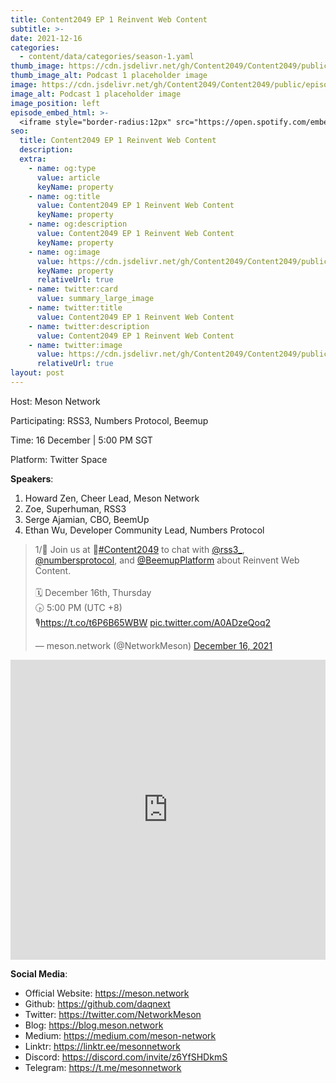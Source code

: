 ```yaml
---
title: Content2049 EP 1 Reinvent Web Content
subtitle: >-
date: 2021-12-16
categories:
  - content/data/categories/season-1.yaml
thumb_image: https://cdn.jsdelivr.net/gh/Content2049/Content2049/public/episodes/Content2049-EP-1-Reinvent-Web-Content.jpeg
thumb_image_alt: Podcast 1 placeholder image
image: https://cdn.jsdelivr.net/gh/Content2049/Content2049/public/episodes/Content2049-EP-1-Reinvent-Web-Content.jpeg
image_alt: Podcast 1 placeholder image
image_position: left
episode_embed_html: >-
  <iframe style="border-radius:12px" src="https://open.spotify.com/embed/episode/7KW8a0ALQLhHJdrXZZGEQN?utm_source=generator" width="100%" height="152" frameBorder="0" allowfullscreen="" allow="autoplay; clipboard-write; encrypted-media; fullscreen; picture-in-picture"></iframe>
seo:
  title: Content2049 EP 1 Reinvent Web Content
  description: 
  extra:
    - name: og:type
      value: article
      keyName: property
    - name: og:title
      value: Content2049 EP 1 Reinvent Web Content
      keyName: property
    - name: og:description
      value: Content2049 EP 1 Reinvent Web Content
      keyName: property
    - name: og:image
      value: https://cdn.jsdelivr.net/gh/Content2049/Content2049/public/episodes/Content2049-EP-1-Reinvent-Web-Content.jpeg
      keyName: property
      relativeUrl: true
    - name: twitter:card
      value: summary_large_image
    - name: twitter:title
      value: Content2049 EP 1 Reinvent Web Content
    - name: twitter:description
      value: Content2049 EP 1 Reinvent Web Content
    - name: twitter:image
      value: https://cdn.jsdelivr.net/gh/Content2049/Content2049/public/episodes/Content2049-EP-1-Reinvent-Web-Content.jpeg
      relativeUrl: true
layout: post
---
```


Host: Meson Network

Participating: RSS3, Numbers Protocol, Beemup

Time: 16 December | 5:00 PM SGT

Platform: Twitter Space

**Speakers**:

1. Howard Zen, Cheer Lead, Meson Network
2. Zoe, Superhuman, RSS3
3. Serge Ajamian, CBO, BeemUp
4. Ethan Wu, Developer Community Lead, Numbers Protocol

<blockquote class="twitter-tweet"><p lang="en" dir="ltr">1/📢 Join us at 🚀<a href="https://twitter.com/hashtag/Content2049?src=hash&amp;ref_src=twsrc%5Etfw">#Content2049</a> to chat with <a href="https://twitter.com/rss3_?ref_src=twsrc%5Etfw">@rss3_</a>, <a href="https://twitter.com/numbersprotocol?ref_src=twsrc%5Etfw">@numbersprotocol</a>, and <a href="https://twitter.com/BeemupPlatform?ref_src=twsrc%5Etfw">@BeemupPlatform</a> about Reinvent Web Content.<br><br>🗓 December 16th, Thursday<br>🕟 5:00 PM (UTC +8)<br>🎙<a href="https://t.co/t6P6B65WBW">https://t.co/t6P6B65WBW</a> <a href="https://t.co/A0ADzeQoq2">pic.twitter.com/A0ADzeQoq2</a></p>&mdash; meson.network (@NetworkMeson) <a href="https://twitter.com/NetworkMeson/status/1471292782543130624?ref_src=twsrc%5Etfw">December 16, 2021</a></blockquote> <script async src="https://platform.twitter.com/widgets.js" charset="utf-8"></script>

<iframe width="100%" height="480" src="https://www.youtube.com/embed/sY3N3KDIaCk" title="YouTube video player" frameborder="0" allow="accelerometer; autoplay; clipboard-write; encrypted-media; gyroscope; picture-in-picture" allowfullscreen></iframe>

**Social Media**:

- Official Website: https://meson.network
- Github: https://github.com/daqnext
- Twitter: https://twitter.com/NetworkMeson
- Blog: https://blog.meson.network
- Medium: https://medium.com/meson-network
- Linktr: https://linktr.ee/mesonnetwork
- Discord: https://discord.com/invite/z6YfSHDkmS
- Telegram: https://t.me/mesonnetwork
